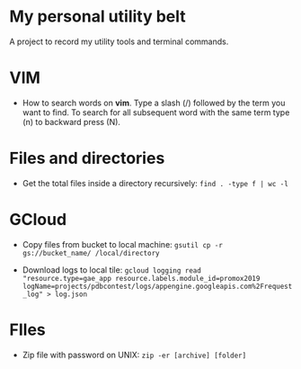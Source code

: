 # My personal utility belt

A project to record my utility tools and terminal commands.


# VIM

- How to search words on **vim**. Type a slash (/) followed by the term you want to find. To search for all subsequent word with the same term type (n) to backward press (N).  
  

# Files and directories

- Get the total files inside a directory recursively: ```find . -type f | wc -l```

# GCloud

- Copy files from bucket to local machine: ```gsutil cp -r gs://bucket_name/ /local/directory```

- Download logs to local tile: ```gcloud logging read "resource.type=gae_app resource.labels.module_id=promox2019 logName=projects/pdbcontest/logs/appengine.googleapis.com%2Frequest_log" > log.json```

# FIles

- Zip file with password on UNIX: ```zip -er [archive] [folder]```

